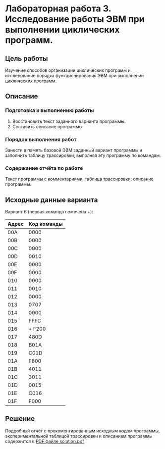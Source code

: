 # Лабораторная работа 3. Исследование работы ЭВМ при выполнении циклических программ.

## Цель работы

Изучение способов организации циклических программ и исследование порядка функционирования ЭВМ при выполнении циклических программ.

## Описание

### Подготовка к выполнению работы

1. Восстановить текст заданного варианта программы.
2. Составить описание программы.

### Порядок выполнения работ

Занести в память базовой ЭВМ заданный вариант программы и заполнить таблицу трассировки, выполняя эту программу по командам.

### Содержание отчёта по работе

Текст программы с комментариями, таблица трассировки; описание программы.

## Исходные данные варианта

Вариант 6 (первая команда помечена +):

| Адрес | Код команды |
| ----- | ----------- |
| 00A   | 0000        |
| 00B   | 0000        |
| 00C   | 0000        |
| 00D   | 0010        |
| 00E   | 0000        |
| 00F   | 0000        |
| 010   | 0000        |
| 011   | 0010        |
| 012   | 0000        |
| 013   | 0707        |
| 014   | 0000        |
| 015   | FFFC        |
| 016   | + F200      |
| 017   | 480D        |
| 018   | B01A        |
| 019   | C01D        |
| 01A   | F800        |
| 01B   | 4011        |
| 01C   | 3011        |
| 01D   | 0015        |
| 01E   | C016        |
| 01F   | F000        |

## Решение

Подробный отчёт с прокоментированным исходным кодом программы, экспериментальной таблицой трассировки и описанием программы содержится в [PDF файле solution.pdf](./solution.pdf)
